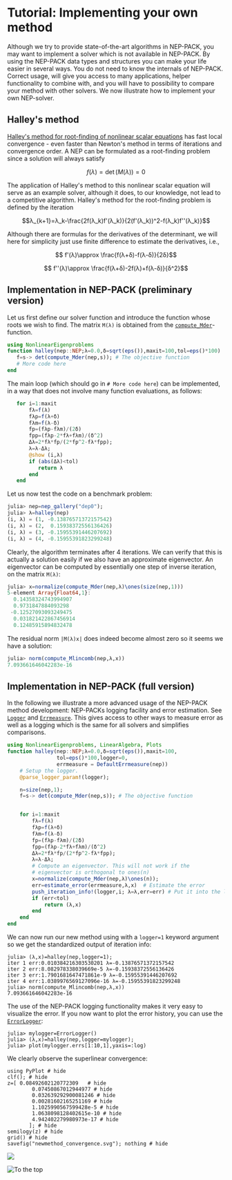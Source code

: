 # Tutorial: Implementing your own method

Although we try to provide state-of-the-art algorithms
in NEP-PACK, you may want to implement a solver
which is not available in NEP-PACK.
By using the NEP-PACK data types and structures
you can make your life easier in several ways.
You do not need to know the internals of NEP-PACK.
Correct usage, will give you access to many applications,
helper functionality to combine with,
and you will have to possibility to compare your method
with other solvers.
We now illustrate how to implement your
own NEP-solver.

## Halley's method

[Halley's method for root-finding of nonlinear scalar equations](https://en.wikipedia.org/wiki/Halley%27s_method)
has fast local convergence - even faster
than Newton's method in terms of iterations and convergence order.
A NEP can be formulated as a
root-finding problem since a solution will always
satisfy
```math
f(λ)=\det(M(λ))=0
```
The application of Halley's method to this nonlinear scalar equation
will serve as an example solver, although it does, to our
knowledge, not lead to a competitive algorithm.
Halley's method for the root-finding problem is
defined by the iteration
```math
λ_{k+1}=λ_k-\frac{2f(λ_k)f'(λ_k)}{2(f'(λ_k))^2-f(λ_k)f''(λ_k)}
```
Although there are formulas for the
derivatives of the determinant, we will here for
simplicity just use finite difference to
estimate the derivatives, i.e.,
```math
 f'(λ)\approx \frac{f(λ+δ)-f(λ-δ)}{2δ}
```
```math
 f''(λ)\approx \frac{f(λ+δ)-2f(λ)+f(λ-δ)}{δ^2}
```
## Implementation in NEP-PACK (preliminary version)

Let us first define our solver function
and introduce the function whose roots we wish to find.
The matrix ``M(λ)`` is obtained from the
[`compute_Mder`](@ref)-function.
```julia
using NonlinearEigenproblems
function halley(nep::NEP;λ=0.0,δ=sqrt(eps()),maxit=100,tol=eps()*100)
   f=s-> det(compute_Mder(nep,s)); # The objective function
   # More code here
end
```
The main loop (which should go in `# More code here`) can be implemented,
in a way that does not involve many function
evaluations, as follows:
```julia
   for i=1:maxit
       fλ=f(λ)
       fλp=f(λ+δ)
       fλm=f(λ-δ)
       fp=(fλp-fλm)/(2δ)
       fpp=(fλp-2*fλ+fλm)/(δ^2)
       Δλ=2*fλ*fp/(2*fp^2-fλ*fpp);
       λ=λ-Δλ;
       @show (i,λ)
       if (abs(Δλ)<tol)
          return λ
       end
   end
```
Let us now test the code on a benchmark problem:
```julia
julia> nep=nep_gallery("dep0");
julia> λ=halley(nep)
(i, λ) = (1, -0.13876571372157542)
(i, λ) = (2,  0.15938372556136426)
(i, λ) = (3, -0.15955391446207692)
(i, λ) = (4, -0.15955391823299248)
```
Clearly, the algorithm terminates after 4 iterations.
We can verify that this is actually
a solution easily if we also
have an approximate eigenvector. An eigenvector
can be computed by essentially one step of inverse iteration,
on the matrix ``M(λ)``:
```julia
julia> x=normalize(compute_Mder(nep,λ)\ones(size(nep,1)))
5-element Array{Float64,1}:
  0.14358324743994907 
  0.9731847884093298  
 -0.12527093093249475 
  0.031821422867456914
  0.12485915894832478 
```
The residual norm  ``|M(λ)x|`` does indeed become almost zero
so it seems we have a solution:
```julia
julia> norm(compute_Mlincomb(nep,λ,x))
7.093661646042283e-16
```

## Implementation in NEP-PACK (full version)

In the following we illustrate a more advanced
usage of the NEP-PACK method development:
NEP-PACKs logging facility  and error estimation.
See [`Logger`](logger.md) and [`Errmeasure`](errmeasure.md). This
gives access
to other ways to measure error as well as a logging
which is the same for all solvers and simplifies
comparisons.

```julia
using NonlinearEigenproblems, LinearAlgebra, Plots
function halley(nep::NEP;λ=0.0,δ=sqrt(eps()),maxit=100,
                tol=eps()*100,logger=0,
                errmeasure = DefaultErrmeasure(nep))
    # Setup the logger.
    @parse_logger_param!(logger);

    n=size(nep,1);
    f=s-> det(compute_Mder(nep,s)); # The objective function


    for i=1:maxit
        fλ=f(λ)
        fλp=f(λ+δ)
        fλm=f(λ-δ)
        fp=(fλp-fλm)/(2δ)
        fpp=(fλp-2*fλ+fλm)/(δ^2)
        Δλ=2*fλ*fp/(2*fp^2-fλ*fpp);
        λ=λ-Δλ;
        # Compute an eigenvector. This will not work if the
        # eigenvector is orthogonal to ones(n)
        x=normalize(compute_Mder(nep,λ)\ones(n));
        err=estimate_error(errmeasure,λ,x)  # Estimate the error
        push_iteration_info!(logger,i; λ=λ,err=err) # Put it into the log
        if (err<tol)
            return (λ,x)
        end
    end
end
```

We can now run our new method using 
with a `logger=1` keyword argument
so we get the standardized output of iteration info:
```julia-repl
julia> (λ,x)=halley(nep,logger=1);
iter 1 err:0.010384216303530201 λ=-0.13876571372157542
iter 2 err:8.082978338039669e-5 λ=-0.15938372556136426
iter 3 err:1.7901681647471861e-9 λ=-0.15955391446207692
iter 4 err:1.0389976569127096e-16 λ=-0.15955391823299248
julia> norm(compute_Mlincomb(nep,λ,x))
7.093661646042283e-16
```
The use of the NEP-PACK logging functionality makes it
very easy to visualize the error. If you now want to plot the error history,
you can use the [`ErrorLogger`](@ref):
```julia-repl
julia> mylogger=ErrorLogger()
julia> (λ,x)=halley(nep,logger=mylogger);
julia> plot(mylogger.errs[1:10,1],yaxis=:log)
```
We clearly observe the superlinear convergence:
```@example
using PyPlot # hide
clf(); # hide
z=[ 0.08492602120772309   # hide
        0.07450867012944977 # hide
        0.032639292900081246 # hide
        0.00281602165251169 # hide
        1.1025990567599428e-5 # hide
        1.0638098128402615e-10 # hide
        4.942402279980973e-17 # hide
       ]; # hide
semilogy(z) # hide
grid() # hide
savefig("newmethod_convergence.svg"); nothing # hide
```
![](newmethod_convergence.svg)

![To the top](http://jarlebring.se/onepixel.png?NEPPACKDOC_NEWMETHOD)


